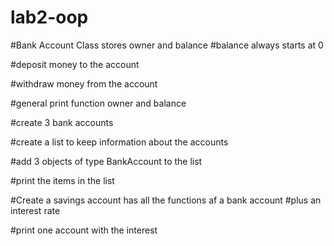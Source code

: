 # lab2-oop

#Bank Account Class stores owner and balance 
#balance always starts at 0 

#deposit money to the account

#withdraw money from the account 

#general print function owner and balance

#create 3 bank accounts 

#create a list to keep information about the accounts 

#add 3 objects of type BankAccount to the list 

#print the items in the list

#Create a savings account has all the functions af a bank account 
#plus an interest rate 

#print one account with the interest 

